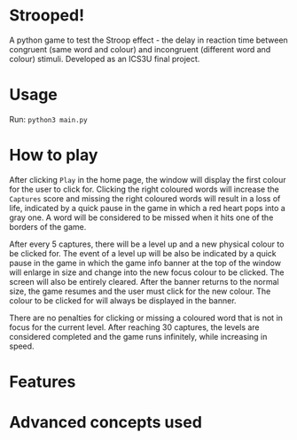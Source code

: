 # Strooped!
A python game to test the Stroop effect - the delay in reaction time between congruent (same word and colour) and incongruent (different word and colour) stimuli. Developed as an ICS3U final project.

# Usage
Run:
`python3 main.py`

# How to play
After clicking `Play` in the home page, the window will display the first colour for the user to click for. Clicking the right coloured words will increase the `Captures` score and missing the right coloured words will result in a loss of life, indicated by a quick pause in the game in which a red heart pops into a gray one. A word will be considered to be missed when it hits one of the borders of the game. 

After every 5 captures, there will be a level up and a new physical colour to be clicked for. The event of a level up will be also be indicated by a quick pause in the game in which the game info banner at the top of the window will enlarge in size and change into the new focus colour to be clicked. The screen will also be entirely cleared. After the banner returns to the normal size, the game resumes and the user must click for the new colour. The colour to be clicked for will always be displayed in the banner.

There are no penalties for clicking or missing a coloured word that is not in focus for the current level. After reaching 30 captures, the levels are considered completed and the game runs infinitely, while increasing in speed.


# Features

# Advanced concepts used

